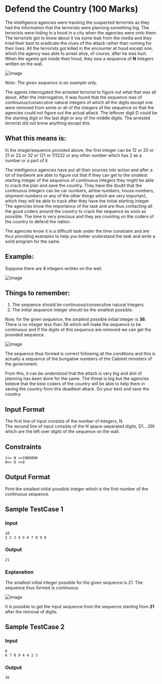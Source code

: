 # Defend the Country (100 Marks)
The intelligence agencies were tracking the suspected terrorists as they had the information that the terrorists were planning something big. 
The terrorists were hiding in a hood in a city when the agencies were onto them. 
The terrorists got to know about it via some leak from the media and they tried their best to eradicate the clues of the attack rather than running
for their lives. All the terrorists got killed in the encounter at hood except one, which the agency was able to arrest alive, of course, 
after he was hurt. When the agents got inside their hood, they saw a sequence of **N** integers written on the wall.

 ![image](https://user-images.githubusercontent.com/11571484/163559811-5842411e-3817-4414-80a1-4aacfd0e3c17.png)

*Note: The given sequence is an example only.*

The agents interrogated the arrested terrorist to figure out what that was all about. After the interrogation, it was found that the sequence was of continuous/consecutive natural integers of which all the digits except one were removed from some or all of the integers of the sequence so that the agencies could not figure out the actual attack. The leftover digit D could be the starting digit or the last digit or any of the middle digits. The arrested terrorist did not know anything except this.

## What this means is:
In the image/sequence provided above, the first integer can be 12 or 20 or 21 or 22 or 32 or 121 or 111222 or any other number which has 2 as a number or a part of it. 

The intelligence agencies have put all their sources into action and after a lot of hardwork are able to figure out that if they can get to the smallest starting integer of the sequence of continuous integers they might be able to crack the plan and save the country. They have the doubt that the continuous integers can be car numbers, airline numbers, house numbers, shipment numbers or any of the other things which are very important, which they will be able to track after they have the initial starting integer. The agencies know the importance of the task and are thus contacting all the good coders around the country to crack the sequence as soon as possible. The time is very precious and they are counting on the coders of the country to defend the nation.

The agencies know it is a difficult task under the time constraint and are thus providing examples to help you better understand the task and write a solid program for the same.

## Example:
Suppose there are 8 integers written on the wall.

 ![image](https://user-images.githubusercontent.com/11571484/163559854-2a1c401b-6d9b-4dda-bafb-b90627957da6.png)

## Things to remember:
1. The sequence should be continuous/consecutive natural integers.
2. The initial sequence integer should be the smallest possible.

Now, for the given sequence, the smallest possible initial integer is **36**. There is no integer less than 36 which will make the sequence to be continuous and if the digits of this sequence are removed we can get the provided sequence.

 ![image](https://user-images.githubusercontent.com/11571484/163559895-422ce17f-3d17-40fe-b52d-6f4dd1bdb35b.png)


The sequence thus formed is correct following all the conditions and this is actually a sequence of the bungalow numbers of the Cabinet ministers of the government.

From this, it can be understood that the attack is very big and alot of planning has been done for the same. The threat is big but the agencies believe that the best coders of the country will be able to help them in saving the country from this deadliest attack. Do your best and save the country.


## Input Format
The first line of input consists of the number of integers, N.\
The second line of input consists of the N space-separated digits, D1….DN which are the left over digits of the sequence on the wall.

## Constraints
```
1<= N <=1000000
0<= D <=9
```

## Output Format
Print the smallest initial possible integer which is the first number of the continuous sequence.

## Sample TestCase 1
### Input
```
10
2 2 3 4 5 6 7 8 9 0
```

### Output
```
21
```

### Explanation
The smallest initial integer possible for the given sequence is 21. The sequence thus formed is continuous. 

 ![image](https://user-images.githubusercontent.com/11571484/163560052-45639249-6985-450a-b5e2-4b6e2267d20f.png)

It is possible to get the input sequence from the sequence starting from **21** after the removal of digits. 


## Sample TestCase 2

### Input
```
8
6 7 8 9 4 4 2 3
```

### Output
```
36
```
